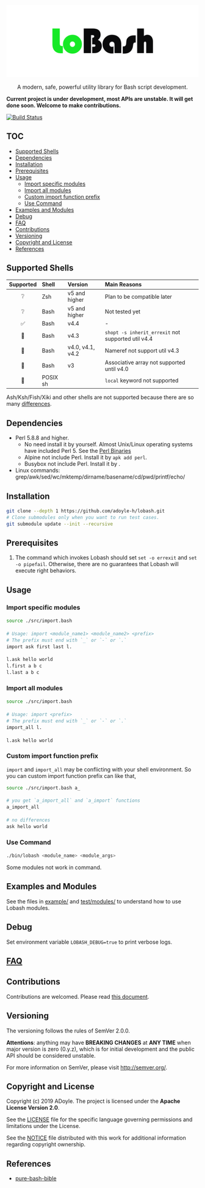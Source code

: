 <p align="center">
  <img alt="Lobash Logo" src="./doc/imgs/lobash.svg">
</p>
<p align="center">
  A modern, safe, powerful utility library for Bash script development.
</p>

**Current project is under development, most APIs are unstable. It will get done soon. Welcome to make contributions.**

[![Build Status](https://travis-ci.org/adoyle-h/lobash.svg?branch=master)](https://travis-ci.org/adoyle-h/lobash)

## TOC

<!-- MarkdownTOC GFM -->

- [Supported Shells](#supported-shells)
- [Dependencies](#dependencies)
- [Installation](#installation)
- [Prerequisites](#prerequisites)
- [Usage](#usage)
    - [Import specific modules](#import-specific-modules)
    - [Import all modules](#import-all-modules)
    - [Custom import function prefix](#custom-import-function-prefix)
    - [Use Command](#use-command)
- [Examples and Modules](#examples-and-modules)
- [Debug](#debug)
- [FAQ](#faq)
- [Contributions](#contributions)
- [Versioning](#versioning)
- [Copyright and License](#copyright-and-license)
- [References](#references)

<!-- /MarkdownTOC -->

## Supported Shells

| Supported | Shell    | Version          | Main Reasons                                       |
|:---------:|:---------|:-----------------|:---------------------------------------------------|
|     ❔    | Zsh      | v5 and higher    | Plan to be compatible later                        |
|     ❔    | Bash     | v5 and higher    | Not tested yet                                     |
|     ✅    | Bash     | v4.4             | -                                                  |
|     🚫    | Bash     | v4.3             | `shopt -s inherit_errexit` not supported util v4.4 |
|     🚫    | Bash     | v4.0, v4.1, v4.2 | Nameref not support util v4.3                      |
|     🚫    | Bash     | v3               | Associative array not supported  until v4.0        |
|     🚫    | POSIX sh |                  | `local` keyword not supported                      |

Ash/Ksh/Fish/Xiki and other shells are not supported because there are so many [differences](http://hyperpolyglot.org/unix-shells).

## Dependencies

- Perl 5.8.8 and higher.
  - No need install it by yourself. Almost Unix/Linux operating systems have included Perl 5. See the [Perl Binaries](https://www.cpan.org/ports/binaries.html)
  - Alpine not include Perl. Install it by `apk add perl`.
  - Busybox not include Perl. Install it by .
- Linux commands: grep/awk/sed/wc/mktemp/dirname/basename/cd/pwd/printf/echo/

## Installation

```sh
git clone --depth 1 https://github.com/adoyle-h/lobash.git
# Clone submodules only when you want to run test cases.
git submodule update --init --recursive
```

## Prerequisites

1. The command which invokes Lobash should set `set -o errexit` and `set -o pipefail`. Otherwise, there are no guarantees that Lobash will execute right behaviors.


## Usage

### Import specific modules

```sh
source ./src/import.bash

# Usage: import <module_name1> <module_name2> <prefix>
# The prefix must end with `_` or `-` or `.`
import ask first last l.

l.ask hello world
l.first a b c
l.last a b c
```

### Import all modules

```sh
source ./src/import.bash

# Usage: import <prefix>
# The prefix must end with `_` or `-` or `.`
import_all l.

l.ask hello world
```

### Custom import function prefix

`import` and `import_all` may be conflicting with your shell environment.
So you can custom import function prefix can like that,

```sh
source ./src/import.bash a_

# you get `a_import_all` and `a_import` functions
a_import_all

# no differences
ask hello world
```

### Use Command

```sh
./bin/lobash <module_name> <module_args>
```

Some modules not work in command.

## Examples and Modules

See the files in [example/](./example) and [test/modules/](./test/modules) to understand how to use Lobash modules.

## Debug

Set environment variable `LOBASH_DEBUG=true` to print verbose logs.

## [FAQ](./doc/faq.md)

## Contributions

Contributions are welcomed. Please read [this document](./doc/contribution.md).

## Versioning

The versioning follows the rules of SemVer 2.0.0.

**Attentions**: anything may have **BREAKING CHANGES** at **ANY TIME** when major version is zero (0.y.z), which is for initial development and the public API should be considered unstable.

For more information on SemVer, please visit http://semver.org/.


## Copyright and License

Copyright (c) 2019 ADoyle. The project is licensed under the **Apache License Version 2.0**.

See the [LICENSE][] file for the specific language governing permissions and limitations under the License.

See the [NOTICE][] file distributed with this work for additional information regarding copyright ownership.

## References

- [pure-bash-bible](https://github.com/dylanaraps/pure-bash-bible)

<!-- Links -->

[LICENSE]: ./LICENSE
[NOTICE]: ./NOTICE
